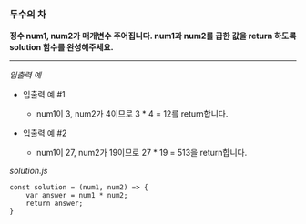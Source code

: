 ### 두수의 차

**정수 num1, num2가 매개변수 주어집니다. num1과 num2를 곱한 값을 return 하도록 solution 함수를 완성해주세요.**

---

_입출력 예_

- 입출력 예 #1

  - num1이 3, num2가 4이므로 3 \* 4 = 12를 return합니다.

- 입출력 예 #2
  - num1이 27, num2가 19이므로 27 \* 19 = 513을 return합니다.

_solution.js_

```
const solution = (num1, num2) => {
    var answer = num1 * num2;
    return answer;
}
```
